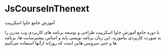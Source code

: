 # JsCourseInThenext
آموزش جامع جاوا اسکریپت

با دوره جامع آموزش جاوا اسکریپت طراحی و توسعه برنامه های کاربردی وب مدرن را به صورت کاربردی بیاموزید، این زبان برنامه نویسی پایه و اساس بیشترسایت ها، برنامه ها و حتی سرویس هایی است که روزانه ازآنها استفاده می‌کنیم.
 
